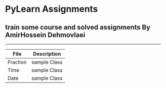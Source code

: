 # PyLearn Assignments
## train some course and solved assignments By AmirHossein Dehmovlaei

---
| File      | Description |
| ----------- | ----------- |
|Fraction|sample Class|
|Time|sample Class|
|Date|sample Class|
